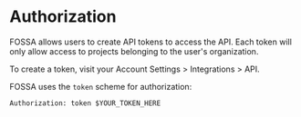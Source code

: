 # Authorization

FOSSA allows users to create API tokens to access the API. Each token will only
allow access to projects belonging to the user's organization.

To create a token, visit your Account Settings > Integrations > API.

FOSSA uses the `token` scheme for authorization:

`Authorization: token $YOUR_TOKEN_HERE`
